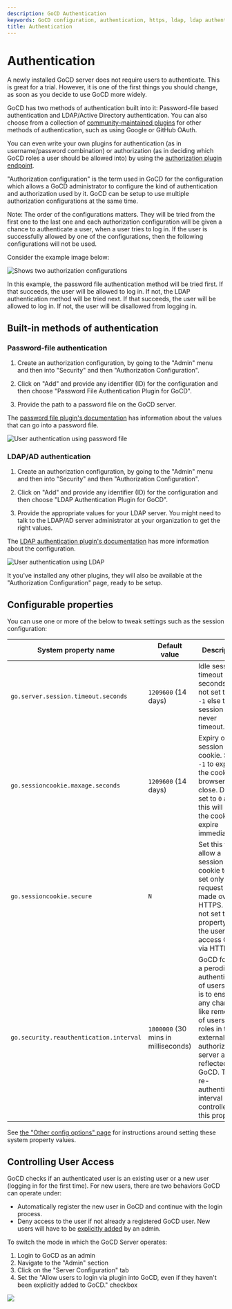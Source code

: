 ```yaml
---
description: GoCD Authentication
keywords: GoCD configuration, authentication, https, ldap, ldap authentication, authorization plugins, user access, passwords, logins, authorization endpoints, GoCD security
title: Authentication
---
```


# Authentication

A newly installed GoCD server does not require users to authenticate. This is great for a trial. However, it is one of the first things you should change, as soon as you decide to use GoCD more widely.

GoCD has two methods of authentication built into it: Password-file based authentication and LDAP/Active Directory authentication. You can also choose from a collection of [community-maintained plugins](https://www.gocd.org/plugins/#authorization) for other methods of authentication, such as using Google or GitHub OAuth.

You can even write your own plugins for authentication (as in username/password combination) or authorization (as in deciding which GoCD roles a user should be allowed into) by using the [authorization plugin endpoint](https://plugin-api.gocd.org/current/authorization/).

"Authorization configuration" is the term used in GoCD for the configuration which allows a GoCD administrator to configure the kind of authentication and authorization used by it. GoCD can be setup to use multiple authorization configurations at the same time.

Note: The order of the configurations matters. They will be tried from the first one to the last one and each authorization configuration will be given a chance to authenticate a user, when a user tries to log in. If the user is successfully allowed by one of the configurations, then the following configurations will not be used.

Consider the example image below:

![Shows two authorization configurations](../../images/user_authentication_multiple_configurations.png)

In this example, the password file authentication method will be tried first. If that succeeds, the user will be allowed to log in. If not, the LDAP authentication method will be tried next. If that succeeds, the user will be allowed to log in. If not, the user will be disallowed from logging in.

## Built-in methods of authentication

### Password-file authentication

1. Create an authorization configuration, by going to the "Admin" menu and then into "Security" and then "Authorization Configuration".

2. Click on "Add" and provide any identifier (ID) for the configuration and then choose "Password File Authentication Plugin for GoCD".

3. Provide the path to a password file on the GoCD server.

The [password file plugin's documentation](https://github.com/gocd/gocd-filebased-authentication-plugin/blob/master/README.html) has information about the values that can go into a password file.

![User authentication using password file](../../images/user_authentication_password_file.png)

### LDAP/AD authentication

1. Create an authorization configuration, by going to the "Admin" menu and then into "Security" and then "Authorization Configuration".

2. Click on "Add" and provide any identifier (ID) for the configuration and then choose "LDAP Authentication Plugin for GoCD".

3. Provide the appropriate values for your LDAP server. You might need to talk to the LDAP/AD server administrator at your organization to get the right values.

The [LDAP authentication plugin's documentation](https://github.com/gocd/gocd-ldap-authentication-plugin/blob/master/README.html) has more information about the configuration.

![User authentication using LDAP](../../images/user_authentication_ldap.png)


It you've installed any other plugins, they will also be available at the "Authorization Configuration" page, ready to be setup.

## Configurable properties

You can use one or more of the below to tweak settings such as the session configuration:

| System property name                    | Default value                       | Description                                                                                                                                                                                                                                |
|-----------------------------------------|-------------------------------------|--------------------------------------------------------------------------------------------------------------------------------------------------------------------------------------------------------------------------------------------|
| `go.server.session.timeout.seconds`     | `1209600` (14 days)                 | Idle session timeout (in seconds). Do not set this to `-1` else the session will never timeout.                                                                                                                                            |
| `go.sessioncookie.maxage.seconds`       | `1209600` (14 days)                 | Expiry of a session cookie. Set to `-1` to expire the cookie on browser close. Do not set to `0` as this will cause the cookie to expire immediately.                                                                                      |
| `go.sessioncookie.secure`               | `N`                                 | Set this to `Y` to allow a session cookie to be set only if the request was made over HTTPS. Do not set this property if the users access GoCD via HTTP url                                                                                |
| `go.security.reauthentication.interval` | `1800000` (30 mins in milliseconds) | GoCD forces a perodic re-authentication of users, this is to ensure any changes like removing of users or roles in the external authorization server are reflected in GoCD. The re-authentication interval is controlled by this property. |

See [the "Other config options" page](../../advanced_usage/other_config_options.html) for instructions around setting these system property values.

## Controlling User Access

GoCD checks if an authenticated user is an existing user or a new user (logging in for the first time). For new users, there are two behaviors GoCD can operate under:

- Automatically register the new user in GoCD and continue with the login process.
- Deny access to the user if not already a registered GoCD user. New users will have to be [explicitly added](./managing_users.html#adding-users) by an admin.

To switch the mode in which the GoCD Server operates:

1.  Login to GoCD as an admin
2.  Navigate to the "Admin" section
3.  Click on the "Server Configuration" tab
4.  Set the "Allow users to login via plugin into GoCD, even if they haven't been explicitly added to GoCD." checkbox

![](../../images/user_authentication_auto_login.png)
